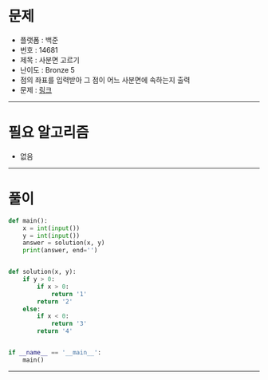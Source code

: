 # 문제
- 플랫폼 : 백준
- 번호 : 14681
- 제목 : 사분면 고르기
- 난이도 : Bronze 5
- 점의 좌표를 입력받아 그 점이 어느 사분면에 속하는지 출력
- 문제 : <a href="https://www.acmicpc.net/problem/14681" target="_blank">링크</a>

---

# 필요 알고리즘
- 없음

---

# 풀이
```python
def main():
    x = int(input())
    y = int(input())
    answer = solution(x, y)
    print(answer, end='')


def solution(x, y):
    if y > 0:
        if x > 0:
            return '1'
        return '2'
    else:
        if x < 0:
            return '3'
        return '4'


if __name__ == '__main__':
    main()
```

---
